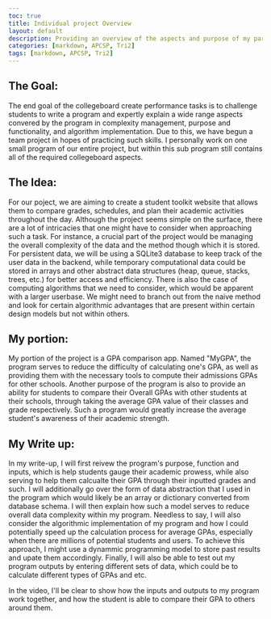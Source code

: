 ```yaml
---
toc: true
title: Individual project Overview
layout: default
description: Providing an overview of the aspects and purpose of my part of the group's CPT plan
categories: [markdown, APCSP, Tri2]
tags: [markdown, APCSP, Tri2]
---
```


## The Goal:

The end goal of the collegeboard create performance tasks is to challenge students to write a program and expertly explain a wide range aspects convered by the program in complexity management, purpose and functionality, and algorithm implementation. Due to this, we have begun a team project in hopes of practicing such skills. I personally work on one small program of our entire project, but within this sub program still contains all of the required collegeboard aspects.

## The Idea:

For our poject, we are aiming to create a student toolkit website that allows them to compare grades, schedules, and plan their academic activities throughout the day. Although the project seems simple on the surface, there are a lot of intricacies that one might have to consider when approaching such a task. For instance, a crucial part of the project would be managing the overall complexity of the data and the method though which it is stored. For persistent data, we will be using a SQLite3 database to keep track of the user data in the backend, while temporary computational data could be stored in arrays and other abstract data structures (heap, queue, stacks, trees, etc.) for better access and efficiency. There is also the case of computing algorithms that we need to consider, which would be apparent with a larger userbase. We might need to branch out from the naive method and look for certain algorithmic advantages that are present within certain design models but not within others.

## My portion:
My portion of the project is a GPA comparison app. Named "MyGPA", the program serves to reduce the difficulty of calculating one's GPA, as well as providing them with the necessary tools to compute their admissions GPAs for other schools. Another purpose of the program is also to provide an ability for students to compare their Overall GPAs with other students at their schools, through taking the average GPA value of their classes and grade respectively. Such a program would greatly increase the average student's awareness of their academic strength.

## My Write up:
In my write-up, I will first reivew the program's purpose, function and inputs, which is help students gauge their academic prowess, while also serving to help them calcualte their GPA through their inputted grades and such. I will additionally go over the form of data abstraction that I used in the program which would likely be an array or dictionary converted from database schema. I will then explain how such a model serves to reduce overall data complexity within my program. Needless to say, I will also consider the algorithmic implementation of my program and how I could potentially speed up the calculation process for average GPAs, especially when there are millions of potential students and users. To achieve this approach, I might use a dynammic programming model to store past results and upate them accordingly. Finally, I will also be able to test out my program outputs by entering different sets of data, which could be to calculate different types of GPAs and etc.

In the video, I'll be clear to show how the inputs and outputs to my program work together, and how the student is able to compare their GPA to others around them.